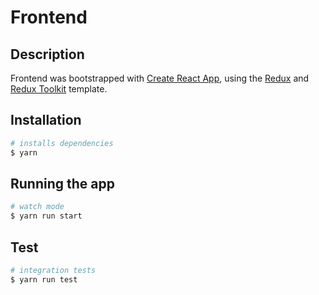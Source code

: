 # Frontend

## Description

Frontend was bootstrapped with [Create React App](https://github.com/facebook/create-react-app), using the [Redux](https://redux.js.org/) and [Redux Toolkit](https://redux-toolkit.js.org/) template.

## Installation

```bash
# installs dependencies
$ yarn
```

## Running the app

```bash
# watch mode
$ yarn run start
```

## Test

```bash
# integration tests
$ yarn run test
```
